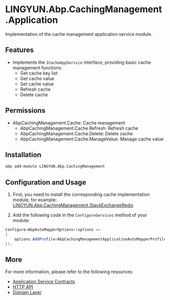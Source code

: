 # LINGYUN.Abp.CachingManagement.Application

Implementation of the cache management application service module.

## Features

* Implements the `ICacheAppService` interface, providing basic cache management functions:
  * Get cache key list
  * Get cache value
  * Set cache value
  * Refresh cache
  * Delete cache

## Permissions

* AbpCachingManagement.Cache: Cache management
  * AbpCachingManagement.Cache.Refresh: Refresh cache
  * AbpCachingManagement.Cache.Delete: Delete cache
  * AbpCachingManagement.Cache.ManageValue: Manage cache value

## Installation

```bash
abp add-module LINGYUN.Abp.CachingManagement
```

## Configuration and Usage

1. First, you need to install the corresponding cache implementation module, for example: [LINGYUN.Abp.CachingManagement.StackExchangeRedis](../LINGYUN.Abp.CachingManagement.StackExchangeRedis/README.EN.md)

2. Add the following code in the `ConfigureServices` method of your module:

```csharp
Configure<AbpAutoMapperOptions>(options =>
{
    options.AddProfile<AbpCachingManagementApplicationAutoMapperProfile>(validate: true);
});
```

## More

For more information, please refer to the following resources:

* [Application Service Contracts](../LINGYUN.Abp.CachingManagement.Application.Contracts/README.EN.md)
* [HTTP API](../LINGYUN.Abp.CachingManagement.HttpApi/README.EN.md)
* [Domain Layer](../LINGYUN.Abp.CachingManagement.Domain/README.EN.md)
